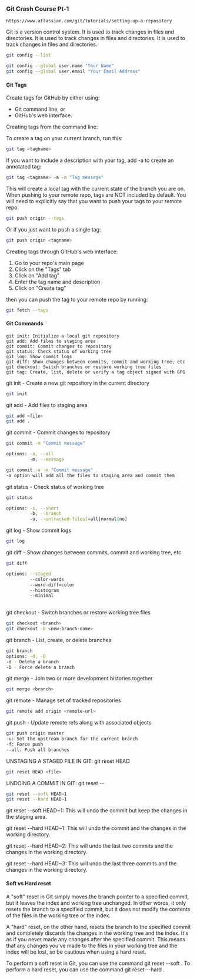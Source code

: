 ### Git Crash Course Pt-1

`https://www.atlassian.com/git/tutorials/setting-up-a-repository`

Git is a version control system. It is used to track changes in files and directories. It is used to track changes in files and directories. It is used to track changes in files and directories.

```bash
git config --list

git config --global user.name "Your Name"
git config --global user.email "Your Email Address"
```


#### Git Tags

Create tags for GitHub by either using:

- Git command line, or
- GitHub's web interface.

Creating tags from the command line:

To create a tag on your current branch, run this:

```bash
git tag <tagname>
```

If you want to include a description with your tag, add -a to create an annotated tag:

```bash
git tag <tagname> -a -m "Tag message"
```


This will create a local tag with the current state of the branch you are on. When pushing to your remote repo, tags are NOT included by default. You will need to explicitly say that you want to push your tags to your remote repo:


```bash
git push origin --tags
```

Or if you just want to push a single tag:

```bash
git push origin <tagname>
```

Creating tags through GitHub's web interface:

1. Go to your repo's main page
2. Click on the "Tags" tab
3. Click on "Add tag"
4. Enter the tag name and description
5. Click on "Create tag"

then you can push the tag to your remote repo by running:

```bash
git fetch --tags
```

#### Git Commands

```
git init: Initialize a local git repository
git add: Add files to staging area
git commit: Commit changes to repository
git status: Check status of working tree
git log: Show commit logs
git diff: Show changes between commits, commit and working tree, etc
git checkout: Switch branches or restore working tree files
git tag: Create, list, delete or verify a tag object signed with GPG
```

git init - Create a new git repository in the current directory

```bash
git init
```

git add - Add files to staging area

```bash
git add <file>
git add .
```

git commit - Commit changes to repository

```bash
git commit -m "Commit message"

options: -a, --all
         -m, --message

git commit -a -m "Commit message"
-a option will add all the files to staging area and commit them
```

git status - Check status of working tree

```bash
git status

options: -s, --short
         -b, --branch
         -u, --untracked-files[=all|normal|no]
```

git log - Show commit logs

```bash
git log
```

git diff - Show changes between commits, commit and working tree, etc

```bash
git diff

options: --staged
         --color-words
         --word-diff=color
         --histogram
         --minimal
         


```

git checkout - Switch branches or restore working tree files

```bash
git checkout <branch>
git checkout -b <new-branch-name>
```

git branch - List, create, or delete branches

```bash
git branch
options: -d, -D
-d - Delete a branch
-D - Force delete a branch
```

git merge - Join two or more development histories together

```bash
git merge <branch>
```

git remote - Manage set of tracked repositories

```bash
git remote add origin <remote-url>
```

git push - Update remote refs along with associated objects

```bash
git push origin master
-u: Set the upstream branch for the current branch
-f: Force push
--all: Push all branches
```


UNSTAGING A STAGED FILE IN GIT: git reset HEAD <file>

```bash
git reset HEAD <file>
```

UNDOING A COMMIT IN GIT: git reset --

```bash
git reset --soft HEAD~1
git reset --hard HEAD~1
```

git reset --soft HEAD~1: This will undo the commit but keep the changes in the staging area.

git reset --hard HEAD~1: This will undo the commit and the changes in the working directory.

git reset --hard HEAD~2: This will undo the last two commits and the changes in the working directory.

git reset --hard HEAD~3: This will undo the last three commits and the changes in the working directory.

#### Soft vs Hard reset

A "soft" reset in Git simply moves the branch pointer to a specified commit, but it leaves the index and working tree unchanged. In other words, it only resets the branch to a specified commit, but it does not modify the contents of the files in the working tree or the index.

A "hard" reset, on the other hand, resets the branch to the specified commit and completely discards the changes in the working tree and the index. It's as if you never made any changes after the specified commit. This means that any changes you've made to the files in your working tree and the index will be lost, so be cautious when using a hard reset.

To perform a soft reset in Git, you can use the command git reset --soft <commit>. To perform a hard reset, you can use the command git reset --hard <commit>.
